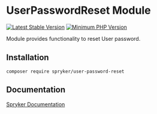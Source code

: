 # UserPasswordReset Module
[![Latest Stable Version](https://poser.pugx.org/spryker/user-password-reset/v/stable.svg)](https://packagist.org/packages/spryker/user-password-reset)
[![Minimum PHP Version](https://img.shields.io/badge/php-%3E%3D%207.3-8892BF.svg)](https://php.net/)

Module provides functionality to reset User password.

## Installation

```
composer require spryker/user-password-reset
```

## Documentation

[Spryker Documentation](https://academy.spryker.com/developing_with_spryker/module_guide/modules.html)
